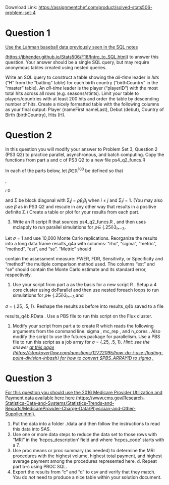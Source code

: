 Download Link: https://assignmentchef.com/product/solved-stats506-problem-set-4
<br>
<h1>Question 1</h1>

<a href="https://jbhender.github.io/Stats506/F18/Intro_to_SQL.html">Use the Lahman baseball data previously seen in the SQL notes</a>

<a href="https://jbhender.github.io/Stats506/F18/Intro_to_SQL.html">(https://jbhender.github.io/Stats506/F18/Intro_to_SQL.html) to an</a>swer this question. Your answer should be a single SQL query, but may require anonymous tables created using nested queries.

Write an SQL query to construct a table showing the <em>all-time</em> leader in <em>hits</em> (“H” from the “batting” table) for each birth country (“birthCountry” in the “master” table). An <em>all-time</em> leader is the player (“playerID”) with the most total hits across all rows (e.g. seasons/stints). Limit your table to players/countries with at least 200 hits and order the table by descending number of hits. Create a nicely formatted table with the following columns as your final output: Player (nameFirst nameLast), Debut (debut), Country of Birth (birthCountry), Hits (H).

<h1>Question 2</h1>

In this question you will modify your answer to Problem Set 3, Question 2 (PS3 Q2) to practice parallel, asynchronous, and batch computing. Copy the functions from part a and c of PS3 Q2 to a new file ps4_q2_funcs.R

In each of the parts below, let <em>β</em>∈ℝ<sup>100</sup> be defined so that

,

<em>i              </em>0

and Σ be block diagonal with Σ<em><sub>i</sub></em><em>j </em>= <em>ρβ<sub>i</sub>β<sub>j</sub></em> when <em>i </em>≠ <em>j</em> and Σ<em><sub>i</sub></em><em>i </em>= 1. (You may also use <em>β</em> as in PS3 Q2 and rescale in any other way that results in a positive definite Σ.) Create a table or plot for your results from each part.

<ol start="3">

 <li>Write an R script R that sources ps4_q2_funcs.R , and then uses mclapply to run parallel simulations for <em>ρ</em>∈ {.25<em>i</em>}3<em><sub>i</sub></em><sub>=−3</sub>.</li>

</ol>

Let <em>σ </em>= 1 and use 10,000 Monte Carlo replications. Reorganize the results into a long data frame results_q4a with columns: “rho”, “sigma”, “metric”, “method”, “est”, and “se”. “Metric” should

contain the assessment measure: FWER, FDR, Sensitivity, or Specificity and “method” the multiple comparison method used. The columns “est” and “se” should contain the Monte Carlo estimate and its standard error, respectively.

<ol>

 <li>Use your script from part a as the basis for a new script R . Setup a 4 core cluster using doParallel and then use nested foreach loops to run simulations for <em>ρ</em>∈ {.25<em>i</em>}3<em><sub>i</sub></em><sub>=−3</sub> and</li>

</ol>

<em>σ </em>= {.25, .5, 1}. Reshape the results as before into results_q4b saved to a file

results_q4b.RData . Use a PBS file to run this script on the Flux cluster.

<ol>

 <li>Modify your script from part a to create R which reads the following arguments from the command line: sigma , mc_rep , and n_cores . Also modify the script to use the futures package for parallelism. Use a PBS file to run this script as a job array for <em>σ </em>= {.25, .5, 1}. <em>Hint: see the answer </em><a href="https://stackoverflow.com/questions/12722095/how-do-i-use-floating-point-division-in-bash"><em>at this page (https://stackoverflow.com/questions/12722095/how-do-i-use-floating-point-division-inbash) for how to convert </em></a><a href="https://stackoverflow.com/questions/12722095/how-do-i-use-floating-point-division-in-bash"><em>$PBS_ARRAYID</em></a><a href="https://stackoverflow.com/questions/12722095/how-do-i-use-floating-point-division-in-bash"><em> to </em></a><a href="https://stackoverflow.com/questions/12722095/how-do-i-use-floating-point-division-in-bash"><em>sigma</em></a> <a href="https://stackoverflow.com/questions/12722095/how-do-i-use-floating-point-division-in-bash"><em>.</em></a></li>

</ol>

<h1>Question 3</h1>

<a href="https://www.cms.gov/Research-Statistics-Data-and-Systems/Statistics-Trends-and-Reports/Medicare-Provider-Charge-Data/Physician-and-Other-Supplier.html">For this question you should use the 2016 Medicare Provider Utilization and Payment data available here here (https://www.cms.gov/Research-Statistics-Data-and-Systems/Statistics-Trends-and-Reports/MedicareProvider-Charge-Data/Physician-and-Other-Supplier.html)</a><a href="https://www.cms.gov/Research-Statistics-Data-and-Systems/Statistics-Trends-and-Reports/Medicare-Provider-Charge-Data/Physician-and-Other-Supplier.html">.</a>

<ol>

 <li>Put the data into a folder ./data and then follow the instructions to read this data into SAS.</li>

 <li>Use one or more data steps to reduce the data set to those rows with “MRI” in the ‘hcpcs_description’ field and where ‘hcpcs_code’ starts with a 7.</li>

 <li>Use proc means or proc summary (as needed) to determine the MRI procedures with the highest volume, highest total payment, and highest average payment among the procedures represented here. d. Repeat part b-c using PROC SQL.</li>

 <li>Export the results from “c” and “d” to csv and verify that they match. You do <em>not</em> need to produce a nice table within your solution document.</li>

</ol>